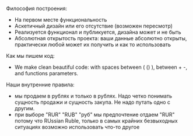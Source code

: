 Философия построения:

* На первом месте функциональность
* Аскетичный дизайн или его отсутствие (возможен пересмотр)
* Реализуется функционал и публикуется, дизайна может и не быть
* Абсолютная открытость проекта: ваши данные абсолютно открыты, практически любой может их получить и как то использовать

Как мы пишем код:

* We make clean beautiful code: with spaces between ( () ), between + -, and functions parameters.

Наши внутренние правила:

* мы продаем в рублях и только в рублях. Надо четко понимать сущность продажи и сущность закупа. Не надо путать одно с другим.
* при выборе "RUR" "RUB" "руб" мы предпочтение отдаем "RUR" потому что RUssian Ruble, только в самых крайних безвыходных ситуациях возможно использовать что-то другое